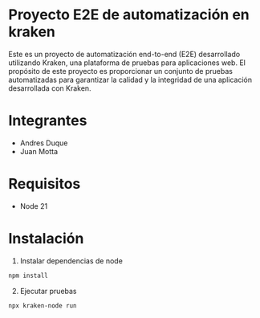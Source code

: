 # Proyecto E2E de automatización en kraken

Este es un proyecto de automatización end-to-end (E2E) desarrollado utilizando Kraken, una plataforma de pruebas para aplicaciones web. El propósito de este proyecto es proporcionar un conjunto de pruebas automatizadas para garantizar la calidad y la integridad de una aplicación desarrollada con Kraken.

# Integrantes
- Andres Duque
- Juan Motta

# Requisitos
- Node 21

# Instalación
1. Instalar dependencias de node
```bash
npm install
```
2. Ejecutar pruebas
```
npx kraken-node run
```